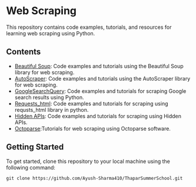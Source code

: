 # Web Scraping

This repository contains code examples, tutorials, and resources for learning web scraping using Python.

## Contents

- [Beautiful Soup](BeautifulSoup.ipynb): Code examples and tutorials using the Beautiful Soup library for web scraping.
- [AutoScraper](AutoScraper.ipynb): Code examples and tutorials using the AutoScraper library for web scraping.
- [GoogleSearchQuery](googlesearch.ipynb): Code examples and tutorials for scraping Google search results using Python.
- [Requests_html](Requests_HTML.ipynb): Code examples and tutorials for scraping using requsts_html library in python.
- [Hidden APIs](HiddenAPIs.ipynb): Code examples and tutorials for scraping using Hidden APIs.
- [Octoparse](octoparse):Tutorials for web scraping using Octoparse software.

## Getting Started

To get started, clone this repository to your local machine using the following command:

```shell
git clone https://github.com/Ayush-Sharma410/ThaparSummerSchool.git

